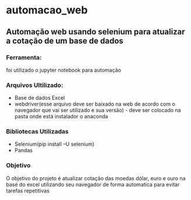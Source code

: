 # automacao_web
## Automação web usando selenium para atualizar a cotação de um base de dados

### Ferramenta:
foi utilizado o jupyter notebook para automação

### Arquivos Ultilizado:
* Base de dados Excel
* webdriver(esse arquivo deve ser baixado na web de acordo com o navegador que vai ser utilizado e sua versão) - deve ser colocado na pasta onde está instalador o anaconda

### Bibliotecas Utilizadas
* Selenium(pip install –U selenium) 
* Pandas

### Objetivo
O objetivo do projeto é atualizar cotação das moedas dólar, euro e ouro na basé do excel utilizando seu navegador de forma automatica para evitar tarefas repetitivas
